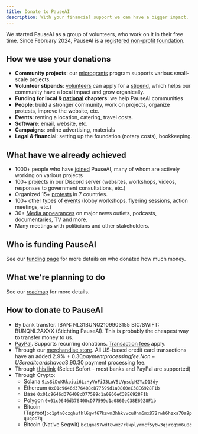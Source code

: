 ```yaml
---
title: Donate to PauseAI
description: With your financial support we can have a bigger impact.
---
```


<script>
    import Donate from '$lib/components/Donate.svelte'
</script>

We started PauseAI as a group of volunteers, who work on it in their free time.
Since February 2024, PauseAI is a [registered non-profit foundation](/legal).

<Donate />

## How we use your donations

- **Community projects**: our [microgrants](/microgrants) program supports various small-scale projects.
- **Volunteer stipends**: [volunteers](/people) can apply for a [stipend](/volunteer-stipends), which helps our community have a local impact and grow organically.
- **Funding for local & [national](/national-groups) chapters**: we help PauseAI communities
- **People**: build a stronger community, work on projects, organize protests, improve the website, etc.
- **Events**: renting a location, catering, travel costs.
- **Software**: email, website, etc.
- **Campaigns**: online advertising, materials
- **Legal & financial**: setting up the foundation (notary costs), bookkeeping.

## What have we already achieved

- 1000+ people who have [joined](/join) PauseAI, many of whom are actively working on various projects
- 100+ projects in our Discord server (websites, workshops, videos, responses to government consultations, etc.)
- Organized 15+ [protests](/protests) in 7 countries.
- 100+ other types of [events](/events) (lobby workshops, flyering sessions, action meetings, etc.)
- 30+ [Media appearances](/press) on major news outlets, podcasts, documentaries, TV and more.
- Many meetings with politicians and other stakeholders.

## Who is funding PauseAI

See our [funding page](/funding) for more details on who donated how much money.

## What we're planning to do

See our [roadmap](/roadmap) for more details.

## How to donate to PauseAI

- By bank transfer. IBAN: NL31BUNQ2109903155 BIC/SWIFT: BUNQNL2AXXX (Stichting PauseAI). This is probably the cheapest way to transfer money to us.
- [PayPal](https://www.paypal.com/donate/?hosted_button_id=4TWZXY62EM5VE). Supports recurring donations. [Transaction fees](https://www.paypal.com/webapps/mpp/merchant-fees) apply.
- Through our [merchandise store](https://pauseai-shop.fourthwall.com/). All US-based credit card transactions have an added 2.9% + $0.30 payment processing fee. Non-US credit cards have a 3.9% +$0.30 payment processing fee.
- Through [this link](https://bunq.me/pauseai) (Select Sofort - most banks and PayPal are supported)
- Through Crypto:
  - Solana `9isSiDuKRkpiui6LzHyVoFiJ3LuV5LVpsdpH2YzD13dy`
  - Ethereum `0x01c9646d376408cD77599d1a0860eC38E6928F1b`
  - Base `0x01c9646d376408cD77599d1a0860eC38E6928F1b`
  - Polygon `0x01c9646d376408cD77599d1a0860eC38E6928F1b`
  - Bitcoin (Taproot)`bc1ptn0czghufhl6gwf67kswm3hhkvvcu8nm6mx872rwh6hzxa70a9pquqcc7q`
  - Bitcoin (Native Segwit) `bc1qma97wdt8wmz7rlkplyrmcf5y6w3qjrcq5m6u8c`
